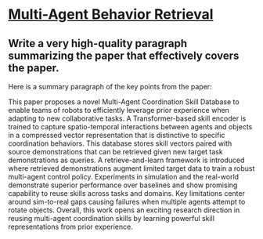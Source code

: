 # [Multi-Agent Behavior Retrieval](https://arxiv.org/abs/2312.02008)

## Write a very high-quality paragraph summarizing the paper that effectively covers the paper.

 Here is a summary paragraph of the key points from the paper:

This paper proposes a novel Multi-Agent Coordination Skill Database to enable teams of robots to efficiently leverage prior experience when adapting to new collaborative tasks. A Transformer-based skill encoder is trained to capture spatio-temporal interactions between agents and objects in a compressed vector representation that is distinctive to specific coordination behaviors. This database stores skill vectors paired with source demonstrations that can be retrieved given new target task demonstrations as queries. A retrieve-and-learn framework is introduced where retrieved demonstrations augment limited target data to train a robust multi-agent control policy. Experiments in simulation and the real-world demonstrate superior performance over baselines and show promising capability to reuse skills across tasks and domains. Key limitations center around sim-to-real gaps causing failures when multiple agents attempt to rotate objects. Overall, this work opens an exciting research direction in reusing multi-agent coordination skills by learning powerful skill representations from prior experience.
